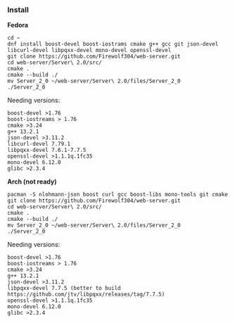 ### Install

<b align="center">Fedora</b>
    
    cd ~
    dnf install boost-devel boost-iostrams cmake g++ gcc git json-devel libcurl-devel libpqxx-devel mono-devel openssl-devel
    git clone https://github.com/Firewolf304/web-server.git
    cd web-server/Server\ 2.0/src/
    cmake .
    cmake --build ./
    mv Server_2_0 ~/web-server/Server\ 2.0/files/Server_2_0
    ./Server_2_0

Needing versions:

    boost-devel >1.76
    boost-iostreams > 1.76
    cmake >3.24
    g++ 13.2.1
    json-devel >3.11.2
    libcurl-devel 7.79.1
    libpqxx-devel 7.6.1-7.7.5
    openssl-devel >1.1.1q.1fc35
    mono-devel 6.12.0
    glibc >2.3.4

<b align="center">Arch (not ready)</b>

    pacman -S nlohmann-json boost curl gcc boost-libs mono-tools git cmake 
    git clone https://github.com/Firewolf304/web-server.git
    cd web-server/Server\ 2.0/src/
    cmake .
    cmake --build ./
    mv Server_2_0 ~/web-server/Server\ 2.0/files/Server_2_0
    ./Server_2_0

Needing versions:
    
    boost-devel >1.76
    boost-iostreams > 1.76
    cmake >3.24
    g++ 13.2.1
    json-devel >3.11.2
    libpqxx-devel 7.7.5 (better to build https://github.com/jtv/libpqxx/releases/tag/7.7.5)
    openssl-devel >1.1.1q.1fc35
    mono-devel 6.12.0
    glibc >2.3.4


